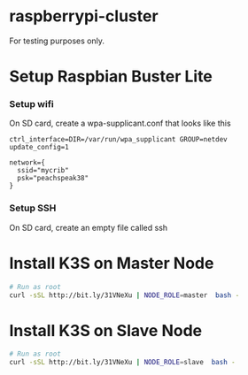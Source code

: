 # raspberrypi-cluster

For testing purposes only.

# Setup Raspbian Buster Lite

### Setup wifi

On SD card, create a wpa-supplicant.conf that looks like this
```text
ctrl_interface=DIR=/var/run/wpa_supplicant GROUP=netdev
update_config=1

network={
  ssid="mycrib"
  psk="peachspeak38"
}
```

### Setup SSH

On SD card, create an empty file called ssh

# Install K3S on Master Node

```sh
# Run as root
curl -sSL http://bit.ly/31VNeXu | NODE_ROLE=master  bash -
```

# Install K3S on Slave Node
```sh
# Run as root
curl -sSL http://bit.ly/31VNeXu | NODE_ROLE=slave  bash -
```

